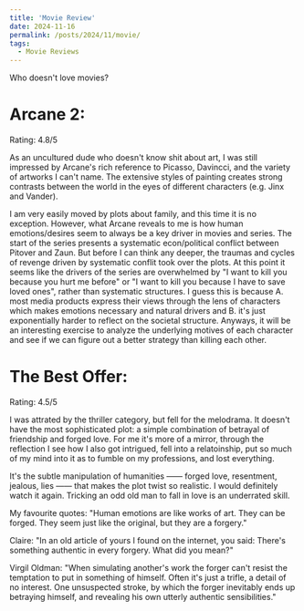 ```yaml
---
title: 'Movie Review'
date: 2024-11-16
permalink: /posts/2024/11/movie/
tags:
  - Movie Reviews
---
```

Who doesn't love movies?

Arcane 2:
===
Rating: 4.8/5

As an uncultured dude who doesn't know shit about art, I was still impressed by Arcane's rich reference to Picasso, Davincci, and the variety of artworks I can't name. The extensive styles of painting creates strong contrasts between the world in the eyes of different characters (e.g. Jinx and Vander).

I am very easily moved by plots about family, and this time it is no exception. However, what Arcane reveals to me is how human emotions/desires seem to always be a key driver in movies and series. The start of the series presents a systematic econ/political conflict between Pitover and Zaun. But before I can think any deeper, the traumas and cycles of revenge driven by systematic conflit took over the plots. At this point it seems like the drivers of the series are overwhelmed by "I want to kill you because you hurt me before" or "I want to kill you because I have to save loved ones", rather than systematic structures. I guess this is because A. most media products express their views through the lens of characters which makes emotions necessary and natural drivers and B. it's just exponentially harder to reflect on the societal structure. Anyways, it will be an interesting exercise to analyze the underlying motives of each character and see if we can figure out a better strategy than killing each other.


The Best Offer: 
===
Rating: 4.5/5

I was attrated by the thriller category, but fell for the melodrama. It doesn't have the most sophisticated plot: a simple combination of betrayal of friendship and forged love. For me it's more of a mirror, through the reflection I see how I also got intrigued, fell into a relatoinship, put so much of my mind into it as to fumble on my professions, and lost everything. 

It's the subtle manipulation of humanities —— forged love, resentment, jealous, lies —— that makes the plot twist so realistic. I would definitely watch it again. Tricking an odd old man to fall in love is an underrated skill.

My favourite quotes:
"Human emotions are like works of art. They can be forged. They seem just like the original, but they are a forgery."

Claire: "In an old article of yours I found on the internet, you said: There's something authentic in every forgery. What did you mean?"

Virgil Oldman: "When simulating another's work the forger can't resist the temptation to put in something of himself. 
Often it's just a trifle, a detail of no interest. One unsuspected stroke, by which the forger inevitably ends up betraying himself, and revealing his own utterly authentic sensibilities."


